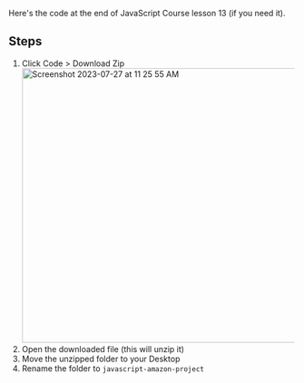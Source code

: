 Here's the code at the end of JavaScript Course lesson 13 (if you need it).
## Steps
1. Click Code > Download Zip <br>
   <img width="485" alt="Screenshot 2023-07-27 at 11 25 55 AM" src="https://github.com/SuperSimpleDev/javascript-lesson-14-starting-code/assets/70604577/610f8222-1508-46a2-84ec-cc7f7a56fd0d">
3. Open the downloaded file (this will unzip it)
4. Move the unzipped folder to your Desktop
5. Rename the folder to `javascript-amazon-project`
